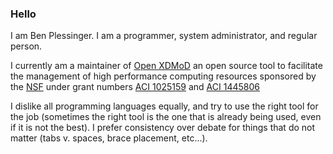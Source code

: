 ### Hello

I am Ben Plessinger.  I am a programmer, system administrator, and regular person.

I currently am a maintainer of [Open XDMoD](https://github.com/ubccr/xdmod) an open source tool to facilitate the management of high performance computing resources sponsored by the [NSF](https://nsf.gov/) under grant numbers [ACI 1025159](https://nsf.gov/awardsearch/showAward?AWD_ID=1025159) and [ACI 1445806](https://nsf.gov/awardsearch/showAward?AWD_ID=1445806)

I dislike all programming languages equally, and try to use the right tool for the job (sometimes the right tool is the one that is already being used, even if it is not the best). I prefer consistency over debate for things that do not matter (tabs v. spaces, brace placement, etc...).

<!--
**plessbd/plessbd** is a ✨ _special_ ✨ repository because its `README.md` (this file) appears on your GitHub profile.

Here are some ideas to get you started:

- 🔭 I’m currently working on ...
- 🌱 I’m currently learning ...
- 👯 I’m looking to collaborate on ...
- 🤔 I’m looking for help with ...
- 💬 Ask me about ...
- 📫 How to reach me: ...
- 😄 Pronouns: ...
- ⚡ Fun fact: ...
-->
